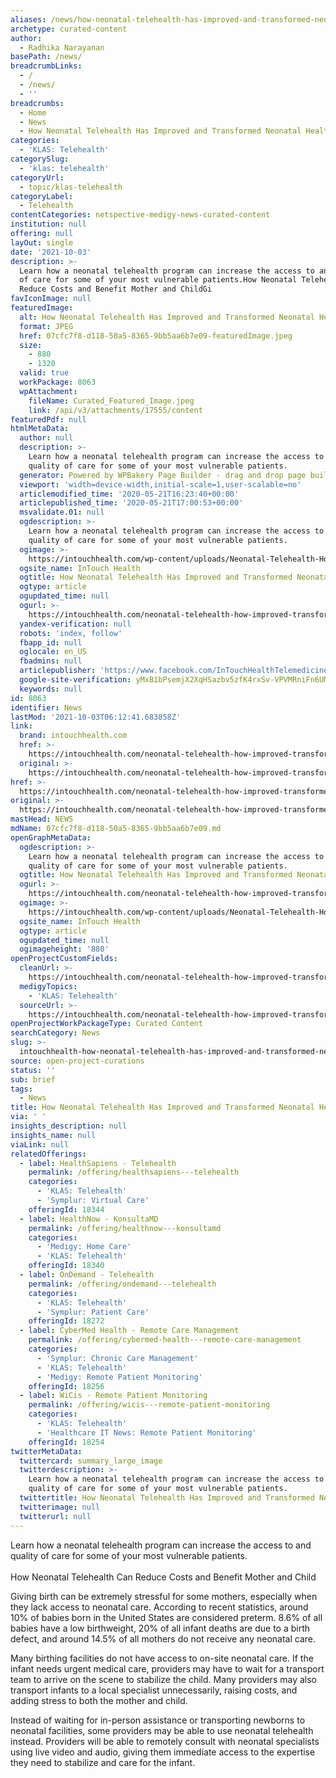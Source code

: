 ```yaml
---
aliases: /news/how-neonatal-telehealth-has-improved-and-transformed-neonatal-health
archetype: curated-content
author:
  - Radhika Narayanan
basePath: /news/
breadcrumbLinks:
  - /
  - /news/
  - ''
breadcrumbs:
  - Home
  - News
  - How Neonatal Telehealth Has Improved and Transformed Neonatal Health
categories:
  - 'KLAS: Telehealth'
categorySlug:
  - 'klas: telehealth'
categoryUrl:
  - topic/klas-telehealth
categoryLabel:
  - Telehealth
contentCategories: netspective-medigy-news-curated-content
institution: null
offering: null
layOut: single
date: '2021-10-03'
description: >-
  Learn how a neonatal telehealth program can increase the access to and quality
  of care for some of your most vulnerable patients.How Neonatal Telehealth Can
  Reduce Costs and Benefit Mother and ChildGi
favIconImage: null
featuredImage:
  alt: How Neonatal Telehealth Has Improved and Transformed Neonatal Health
  format: JPEG
  href: 07cfc7f8-d118-50a5-8365-9bb5aa6b7e09-featuredImage.jpeg
  size:
    - 880
    - 1320
  valid: true
  workPackage: 8063
  wpAttachment:
    fileName: Curated_Featured_Image.jpeg
    link: /api/v3/attachments/17555/content
featuredPdf: null
htmlMetaData:
  author: null
  description: >-
    Learn how a neonatal telehealth program can increase the access to and
    quality of care for some of your most vulnerable patients.
  generator: Powered by WPBakery Page Builder - drag and drop page builder for WordPress.
  viewport: 'width=device-width,initial-scale=1,user-scalable=no'
  articlemodified_time: '2020-05-21T16:23:40+00:00'
  articlepublished_time: '2020-05-21T17:00:53+00:00'
  msvalidate.01: null
  ogdescription: >-
    Learn how a neonatal telehealth program can increase the access to and
    quality of care for some of your most vulnerable patients.
  ogimage: >-
    https://intouchhealth.com/wp-content/uploads/Neonatal-Telehealth-How-It-Has-Improved-and-Transformed-Neonatal-Health.jpeg
  ogsite_name: InTouch Health
  ogtitle: How Neonatal Telehealth Has Improved and Transformed Neonatal Health
  ogtype: article
  ogupdated_time: null
  ogurl: >-
    https://intouchhealth.com/neonatal-telehealth-how-improved-transformed-neonatal-health/
  yandex-verification: null
  robots: 'index, follow'
  fbapp_id: null
  oglocale: en_US
  fbadmins: null
  articlepublisher: 'https://www.facebook.com/InTouchHealthTelemedicine'
  google-site-verification: yMxB1bPsemjX2XqHSazbv5zfK4rxSv-VPVMRniFn6UM
  keywords: null
id: 8063
identifier: News
lastMod: '2021-10-03T06:12:41.683858Z'
link:
  brand: intouchhealth.com
  href: >-
    https://intouchhealth.com/neonatal-telehealth-how-improved-transformed-neonatal-health/
  original: >-
    https://intouchhealth.com/neonatal-telehealth-how-improved-transformed-neonatal-health/
href: >-
  https://intouchhealth.com/neonatal-telehealth-how-improved-transformed-neonatal-health/
original: >-
  https://intouchhealth.com/neonatal-telehealth-how-improved-transformed-neonatal-health/
mastHead: NEWS
mdName: 07cfc7f8-d118-50a5-8365-9bb5aa6b7e09.md
openGraphMetaData:
  ogdescription: >-
    Learn how a neonatal telehealth program can increase the access to and
    quality of care for some of your most vulnerable patients.
  ogtitle: How Neonatal Telehealth Has Improved and Transformed Neonatal Health
  ogurl: >-
    https://intouchhealth.com/neonatal-telehealth-how-improved-transformed-neonatal-health/
  ogimage: >-
    https://intouchhealth.com/wp-content/uploads/Neonatal-Telehealth-How-It-Has-Improved-and-Transformed-Neonatal-Health.jpeg
  ogsite_name: InTouch Health
  ogtype: article
  ogupdated_time: null
  ogimageheight: '880'
openProjectCustomFields:
  cleanUrl: >-
    https://intouchhealth.com/neonatal-telehealth-how-improved-transformed-neonatal-health/
  medigyTopics:
    - 'KLAS: Telehealth'
  sourceUrl: >-
    https://intouchhealth.com/neonatal-telehealth-how-improved-transformed-neonatal-health/
openProjectWorkPackageType: Curated Content
searchCategory: News
slug: >-
  intouchhealth-how-neonatal-telehealth-has-improved-and-transformed-neonatal-health
source: open-project-curations
status: ''
sub: brief
tags:
  - News
title: How Neonatal Telehealth Has Improved and Transformed Neonatal Health
via: ' '
insights_description: null
insights_name: null
viaLink: null
relatedOfferings:
  - label: HealthSapiens - Telehealth
    permalink: /offering/healthsapiens---telehealth
    categories:
      - 'KLAS: Telehealth'
      - 'Symplur: Virtual Care'
    offeringId: 18344
  - label: HealthNow - KonsultaMD
    permalink: /offering/healthnow---konsultamd
    categories:
      - 'Medigy: Home Care'
      - 'KLAS: Telehealth'
    offeringId: 18340
  - label: OnDemand - Telehealth
    permalink: /offering/ondemand---telehealth
    categories:
      - 'KLAS: Telehealth'
      - 'Symplur: Patient Care'
    offeringId: 18272
  - label: CyberMed Health - Remote Care Management
    permalink: /offering/cybermed-health---remote-care-management
    categories:
      - 'Symplur: Chronic Care Management'
      - 'KLAS: Telehealth'
      - 'Medigy: Remote Patient Monitoring'
    offeringId: 18256
  - label: WiCis - Remote Patient Monitoring
    permalink: /offering/wicis---remote-patient-monitoring
    categories:
      - 'KLAS: Telehealth'
      - 'Healthcare IT News: Remote Patient Monitoring'
    offeringId: 18254
twitterMetaData:
  twittercard: summary_large_image
  twitterdescription: >-
    Learn how a neonatal telehealth program can increase the access to and
    quality of care for some of your most vulnerable patients.
  twittertitle: How Neonatal Telehealth Has Improved and Transformed Neonatal Health
  twitterimage: null
  twitterurl: null
---
```

<p>Learn how a neonatal telehealth program can increase the access to and quality of care for some of your most vulnerable patients.<br><br>How Neonatal Telehealth Can Reduce Costs and Benefit Mother and Child</p><p>Giving birth can be extremely stressful for some mothers, especially when they lack access to neonatal care. According to recent statistics, around 10% of babies born in the United States are considered preterm. 8.6% of all babies have a low birthweight, 20% of all infant deaths are due to a birth defect, and around 14.5% of all mothers do not receive any neonatal care.</p><p>Many birthing facilities do not have access to on-site neonatal care. If the infant needs urgent medical care, providers may have to wait for a transport team to arrive on the scene to stabilize the child. Many providers may also transport infants to a local specialist unnecessarily, raising costs, and adding stress to both the mother and child.</p><p>Instead of waiting for in-person assistance or transporting newborns to neonatal facilities, some providers may be able to use neonatal telehealth instead. Providers will be able to remotely consult with neonatal specialists using live video and audio, giving them immediate access to the expertise they need to stabilize and care for the infant.</p>